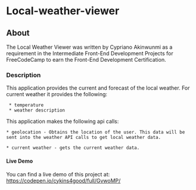 # Local-weather-viewer
## About
The Local Weather Viewer was written by Cypriano  Akinwunmi as a requirement in the Intermediate Front-End Development Projects for FreeCodeCamp to earn the Front-End Development Certification.
### Description
This application provides the current and forecast of the local weather.
For current weather it provides the following:

     * temperature
     * weather description
This application makes the following api calls:

    * geolocation - Obtains the location of the user. This data will be sent into the weather API calls to get local weather data.

    * current weather - gets the current weather data.
#### Live Demo
You can find a live demo of this project at: https://codepen.io/cykins4good/full/GvwoMP/

